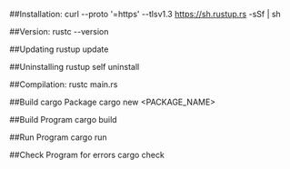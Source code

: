 ##Installation:
	curl --proto '=https' --tlsv1.3 https://sh.rustup.rs -sSf | sh

##Version:
	rustc --version

##Updating
	rustup update
	
##Uninstalling
	rustup self uninstall
	
##Compilation:
	rustc main.rs
	
##Build cargo Package
	cargo new <PACKAGE_NAME>
	
##Build Program
	cargo build
	
##Run Program
	cargo run
	
##Check Program for errors
	cargo check
